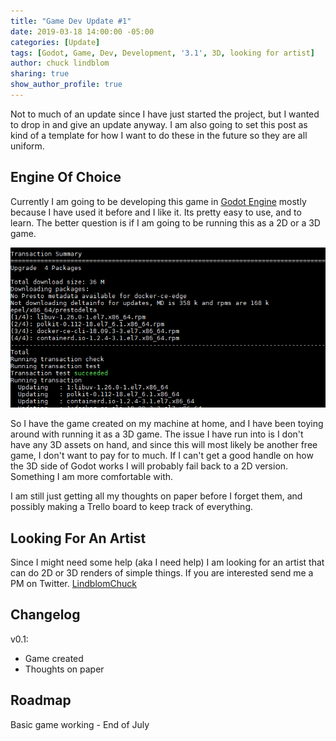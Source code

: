 ```yaml
---
title: "Game Dev Update #1"
date: 2019-03-18 14:00:00 -05:00
categories: [Update]
tags: [Godot, Game, Dev, Development, '3.1', 3D, looking for artist]
author: chuck lindblom
sharing: true
show_author_profile: true
---
```


Not to much of an update since I have just started the project, but I wanted to drop in and give an update anyway. I am also going to set this post as kind of a template for how I want to do these in the future so they are all uniform.

## Engine Of Choice
Currently I am going to be developing this game in <a href="https://godotengine.org">Godot Engine</a> mostly because I have used it before and I like it. Its pretty easy to use, and to learn. The better question is if I am going to be running this as a 2D or a 3D game.

<a href="/images/random_linux.png"><img src="/images/random_linux.png" alt=""></a>

<!--more-->

So I have the game created on my machine at home, and I have been toying around with running it as a 3D game. The issue I have run into is I don't have any 3D assets on hand, and since this will most likely be another free game, I don't want to pay for to much. If I can't get a good handle on how the 3D side of Godot works I will probably fail back to a 2D version. Something I am more comfortable with.

I am still just getting all my thoughts on paper before I forget them, and possibly making a Trello board to keep track of everything.

## Looking For An Artist
Since I might need some help (aka I need help) I am looking for an artist that can do 2D or 3D renders of simple things. If you are interested send me a PM on Twitter. <a href="https://twitter.com/lindblomchuck">LindblomChuck</a>

## Changelog
v0.1:
<ul>
    <li>Game created</li>
    <li>Thoughts on paper</li>
</ul>

## Roadmap
Basic game working - End of July